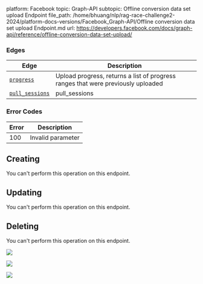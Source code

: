 platform: Facebook
topic: Graph-API
subtopic: Offline conversion data set upload Endpoint
file_path: /home/bhuang/nlp/rag-race-challenge2-2024/platform-docs-versions/Facebook_Graph-API/Offline conversion data set upload Endpoint.md
url: https://developers.facebook.com/docs/graph-api/reference/offline-conversion-data-set-upload/

### Edges

| Edge | Description |
| --- | --- |
| [`progress`](https://developers.facebook.com/docs/graph-api/reference/offline-conversion-data-set-upload/progress/) | Upload progress, returns a list of progress ranges that were previously uploaded |
| [`pull_sessions`](https://developers.facebook.com/docs/graph-api/reference/offline-conversion-data-set-upload/pull_sessions/) | pull\_sessions |

### Error Codes

| Error | Description |
| --- | --- |
| 100 | Invalid parameter |

## Creating

You can't perform this operation on this endpoint.

## Updating

You can't perform this operation on this endpoint.

## Deleting

You can't perform this operation on this endpoint.

![](https://www.facebook.com/tr?id=675141479195042&ev=PageView&noscript=1)

![](https://www.facebook.com/tr?id=574561515946252&ev=PageView&noscript=1)

![](https://www.facebook.com/tr?id=1754628768090156&ev=PageView&noscript=1)